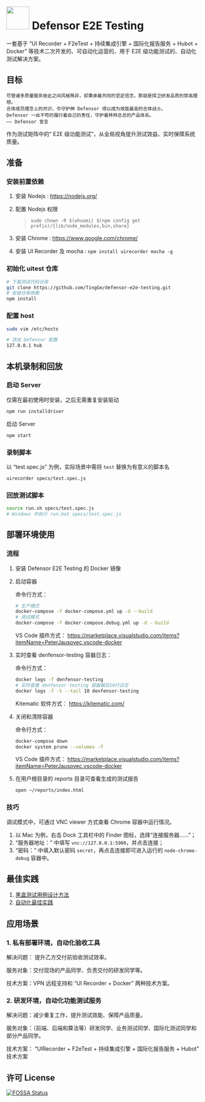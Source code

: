 #  <img src="https://raw.githubusercontent.com/TingGe/defensor-e2e-testing/master/docs/logo.png" width="60px"> Defensor E2E Testing

一套基于 “UI Recorder + F2eTest + 持续集成引擎 + 国际化报告服务 + Hubot + Docker” 等技术二次开发的、可自动化运营的、用于 E2E 级功能测试的、自动化测试解决方案。

## 目标

```
尽管诸多质量服务彼此之间风格殊异，却秉承着共同的坚定信念，那就是捍卫研发品质的崇高理想。
合体成员理念上的共识，令守护神 Defensor 得以成为效能最高的合体战士。
Defensor 一丝不苟的履行着自己的责任，守护着林林总总的产品体系。
—— Defensor 宣言
```

作为测试矩阵中的“ E2E 级功能测试”，从全局视角提升测试效益、实时保障系统质量。

## 准备

### 安装前置依赖

1. 安装 Nodejs : <https://nodejs.org/>

2. 配置 Nodejs 权限

   > `sudo chown -R $(whoami) $(npm config get prefix)/{lib/node_modules,bin,share}`

3. 安装 Chrome : <https://www.google.com/chrome/>

4. 安装 UI Recorder 及 mocha : `npm install uirecorder mocha -g`

### 初始化 uitest 仓库 

```bash
# 下载测试代码仓库
git clone https://github.com/TingGe/defensor-e2e-testing.git
# 安装仓库依赖
npm install
```

### 配置 host

```bash
sudo vim /etc/hosts

# 添加 Defensor 配置
127.0.0.1 hub
```

## 本机录制和回放

### 启动 Server

仅需在最初使用时安装，之后无需重复安装驱动

```bash
npm run installdriver
```

启动 Server

```bash
npm start
```

### 录制脚本

以 “test.spec.js” 为例，实际场景中需将 `test` 替换为有意义的脚本名

```bash
uirecorder specs/test.spec.js
```

### 回放测试脚本

```sh
source run.sh specs/test.spec.js
# Windows 中执行 run.bat specs/test.spec.js
```

## 部署环境使用

### 流程

1. 安装 Defensor E2E Testing 的 Docker 镜像

2. 启动容器

   命令行方式：

   ```bash
   # 生产模式
   docker-compose -f docker-compose.yml up -d --build
   # 调试模式
   docker-compose -f docker-compose.debug.yml up -d --build
   ```

   VS Code 插件方式：
   https://marketplace.visualstudio.com/items?itemName=PeterJausovec.vscode-docker

3. 实时查看 denfensor-testing 容器日志：

   命令行方式：

   ```bash
   docker logs -f denfensor-testing
   # 实时查看 denfensor-testing 容器最后10行日志
   docker logs -f -t --tail 10 denfensor-testing
   ```

   Kitematic 软件方式：
   https://kitematic.com/

4. 关闭和清除容器

   命令行方式：

   ```bash
   docker-compose down
   docker system prune --volumes -f
   ```

   VS Code 插件方式：
   https://marketplace.visualstudio.com/items?itemName=PeterJausovec.vscode-docker

5. 在用户根目录的 reports 目录可查看生成的测试报告

   ```bash
   open ~/reports/index.html
   ```

### 技巧

调试模式中，可通过 VNC viewer 方式查看 Chrome 容器中运行情况。

1. 以 Mac 为例，右击 Dock 工具栏中的 Finder 图标，选择“连接服务器……”；
2. “服务器地址：” 中填写 `vnc://127.0.0.1:5900`，并点击连接；
3. “密码：” 中填入默认密码 `secret`，再点击连接即可进入运行的  `node-chrome-debug` 容器中。

## 最佳实践

1. [黑盒测试用例设计方法](https://www.cnblogs.com/Jackc/archive/2009/02/24/1397433.html)
2. [自动化最佳实践](https://github.com/TingGe/defensor-e2e-testing/blob/master/docs/best-practices.md)

## 应用场景

### 1. 私有部署环境，自动化验收工具

解决问题： 提升乙方交付前验收测试效率。

服务对象：交付现场的产品同学、负责交付的研发同学等。

技术方案：VPN 远程支持和 “UI Recorder + Docker” 两种技术方案。

### 2. 研发环境，自动化功能测试服务

解决问题：减少重复工作，提升测试效能、保障产品质量。

服务对象：（前端、后端和算法等）研发同学、业务测试同学、国际化测试同学和部分产品同学。

技术方案： “UIRecorder + F2eTest + 持续集成引擎 + 国际化报告服务 + Hubot” 技术方案

## 许可 License

[![FOSSA Status](https://app.fossa.io/api/projects/git%2Bgithub.com%2FTingGe%2Fdefensor-e2e-testing.svg?type=large)](https://app.fossa.io/projects/git%2Bgithub.com%2FTingGe%2Fdefensor-e2e-testing?ref=badge_large)
